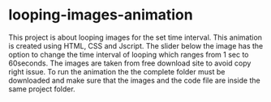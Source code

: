 # looping-images-animation

 This project is about looping images for the set time interval. This animation is created using HTML, CSS and Jscript. The slider below the image has the option to change the time interval of looping which ranges from 1 sec to 60seconds. The images are taken from free download site to avoid copy right issue.
 To run the animation the the complete folder must be downloaded and make sure that the images and the code file are inside the same project folder.
